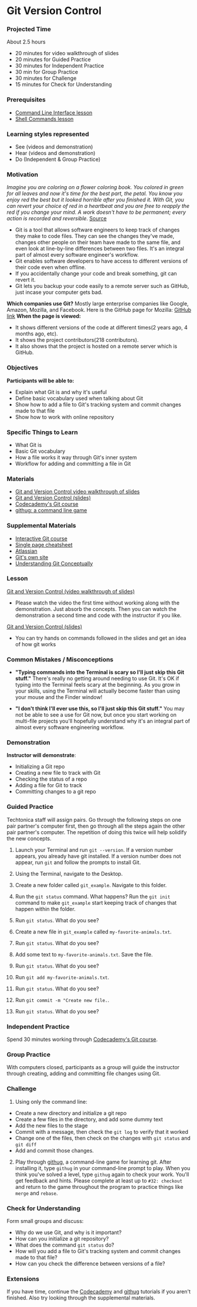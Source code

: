 # Git Version Control

### Projected Time
About 2.5 hours
- 20 minutes for video walkthrough of slides
- 20 minutes for Guided Practice
- 30 minutes for Independent Practice
- 30 min for Group Practice
- 30 minutes for Challenge
- 15 minutes for Check for Understanding

### Prerequisites
- [Command Line Interface lesson](/command-line/command-line-interface.md)
- [Shell Commands lesson](https://docs.google.com/presentation/d/1LuOLcpSAtNQlbULx9nWgXJNhgWQlfQ4nzLWQ0DuuPQk/edit?usp=sharing)

### Learning styles represented
- See (videos and demonstration)
- Hear (videos and demonstration)
- Do (Independent & Group Practice)

### Motivation
*Imagine you are coloring on a flower coloring book. You colored in green for all leaves and now it's time for the best part, the petal. You know you enjoy red the best but it looked horrible after you finished it. With Git, you can revert your choice of red in a heartbeat and you are free to reapply the red if you change your mind. A work doesn't have to be permanent; every action is recorded and reversible*. [Source](https://dev.to/maestromac/comment/him)

- Git is a tool that allows software engineers to keep track of changes they make to code files. They can see the changes they've made, changes other people on their team have made to the same file, and even look at line-by-line differences between two files. It's an integral part of almost every software engineer's workflow.
- Git enables software developers to have access to different versions of their code even when offline.
- If you accidentally change your code and break something, git can revert it.
- Git lets you backup your code easily to a remote server such as GitHub, just incase your computer gets bad.

**Which companies use Git?** 
Mostly large enterprise companies like Google, Amazon, Mozilla, and Facebook.
Here is the GitHub page for Mozilla: [GitHub link](https://github.com/mozilla/thimble.mozilla.org)
**When the page is viewed:**
- It shows different versions of the code at different times(2 years ago, 4 months ago, etc).
- It shows the project contributors(218 contributors).
- It also shows that the project is hosted on a remote server which is GitHub.

### Objectives
**Participants will be able to:**
- Explain what Git is and why it's useful
- Define basic vocabulary used when talking about Git
- Show how to add a file to Git's tracking system and commit changes made to that file
- Show how to work with online repository

### Specific Things to Learn
- What Git is
- Basic Git vocabulary
- How a file works it way through Git's inner system
- Workflow for adding and committing a file in Git

### Materials
- [Git and Version Control video walkthrough of slides](https://drive.google.com/file/d/1aGTDeTi46DRoj88VSaDtGEoIue0PtuB3/view?usp=sharing)
- [Git and Version Control (slides)](https://docs.google.com/presentation/d/1znMOomkIkAkFKIz2e6t5tLpyzObKqOwfd90fsixSiec/edit?usp=sharing)
- [Codecademy's Git course](https://www.codecademy.com/learn/learn-git)
- [githug: a command line game](https://github.com/Gazler/githug)

### Supplemental Materials
- [Interactive Git course](https://try.github.io)
- [Single page cheatsheet](http://rogerdudler.github.io/git-guide/)
- [Atlassian](https://www.atlassian.com/git/tutorials)
- [Git's own site](https://git-scm.com/)
- [Understanding Git Conceptually](https://www.sbf5.com/~cduan/technical/git/)

### Lesson

[Git and Version Control (video walkthrough of slides)](https://drive.google.com/open?id=1t24FjEpcyL5KjUbYBQDt8dOSxwcctMWF)
* Please watch the video the first time without working along with the demonstration. Just absorb the concepts. Then you can watch the demonstration a second time and code with the instructor if you like.

[Git and Version Control (slides)](https://docs.google.com/presentation/d/1znMOomkIkAkFKIz2e6t5tLpyzObKqOwfd90fsixSiec/edit?usp=sharing)
* You can try hands on commands followed in the slides and get an idea of how git works

### Common Mistakes / Misconceptions

- **"Typing commands into the Terminal is scary so I'll just skip this Git stuff."** There's really no getting around needing to use Git. It's OK if typing into the Terminal feels scary at the beginning. As you grow in your skills, using the Terminal will actually become faster than using your mouse and the Finder window!

- **"I don't think I'll ever use this, so I'll just skip this Git stuff."** You may not be able to see a use for Git now, but once you start working on multi-file projects you'll hopefully understand why it's an integral part of almost every software engineering workflow.

### Demonstration
**Instructor will demonstrate**:
- Initializing a Git repo
- Creating a new file to track with Git
- Checking the status of a repo
- Adding a file for Git to track
- Committing changes to a git repo

### Guided Practice

Techtonica staff will assign pairs. Go through the following steps on one pair partner's computer first, then go through all the steps again the other pair partner's computer. The repetition of doing this twice will help solidify the new concepts.

1. Launch your Terminal and run `git --version`. If a version number appears, you already have git installed. If a version number does not appear, run `git` and follow the prompts to install Git.

2. Using the Terminal, navigate to the Desktop.

3. Create a new folder called `git_example`. Navigate to this folder.

4. Run the `git status` command. What happens? Run the `git init` command to make `git_example` start keeping track of changes that happen within the folder.

5. Run `git status`. What do you see?

6. Create a new file in `git_example` called `my-favorite-animals.txt`.

7. Run `git status`. What do you see?

8. Add some text to `my-favorite-animals.txt`. Save the file.

9. Run `git status`. What do you see?

10. Run `git add my-favorite-animals.txt`.

11. Run `git status`. What do you see?

12. Run `git commit -m "Create new file.`.

13. Run `git status`. What do you see?

### Independent Practice
Spend 30 minutes working through [Codecademy's Git course](https://www.codecademy.com/learn/learn-git).

### Group Practice
With computers closed, participants as a group will guide the instructor through creating, adding and committing file changes using Git. 

### Challenge
1. Using only the command line:
- Create a new directory and initialize a git repo
- Create a few files in the directory, and add some dummy text
- Add the new files to the stage
- Commit with a message, then check the `git log` to verify that it worked
- Change one of the files, then check on the changes with `git status` and `git diff`
- Add and commit those changes.

2. Play through [githug](https://github.com/Gazler/githug), a command-line game for learning git. After installing it, type `githug` in your command-line prompt to play. When you think you've solved a level, type `githug` again to check your work. You'll get feedback and hints. Please complete at least up to `#32: checkout` and return to the game throughout the program to practice things like `merge` and `rebase`.

### Check for Understanding
Form small groups and discuss:
- Why do we use Git, and why is it important?
- How can you initialize a git repository?
- What does the command `git status` do?
- How will you add a file to Git's tracking system and commit changes made to that file?
- How can you check the difference between versions of a file?

### Extensions
If you have time, continue the [Codecademy](https://www.codecademy.com/learn/learn-git) and [githug](https://github.com/Gazler/githug) tutorials if you aren't finished.  Also try looking through the supplemental materials.
